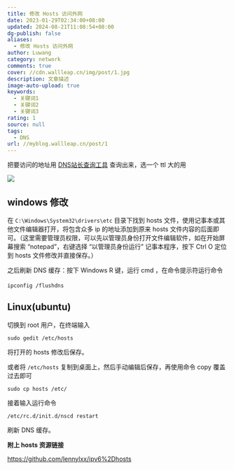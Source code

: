 ```yaml
---
title: 修改 Hosts 访问外网
date: 2023-01-29T02:34:00+08:00
updated: 2024-08-21T11:08:54+08:00
dg-publish: false
aliases:
  - 修改 Hosts 访问外网
author: Luwang
category: network
comments: true
cover: //cdn.wallleap.cn/img/post/1.jpg
description: 文章描述
image-auto-upload: true
keywords:
  - 关键词1
  - 关键词2
  - 关键词3
rating: 1
source: null
tags:
  - DNS
url: //myblog.wallleap.cn/post/1
---
```


把要访问的地址用 [DNS站长查询工具](http://tool.chinaz.com/dns) 查询出来，选一个 ttl 大的用

![](https://cdn.wallleap.cn/img/pic/illustration/202301291437722.png)

## windows 修改

在 `C:\Windows\System32\drivers\etc` 目录下找到 hosts 文件，使用记事本或其他文件编辑器打开，将包含众多 ip 的地址添加到原来 hosts 文件内容的后面即可。（这里需要管理员权限，可以先以管理员身份打开文件编辑软件，如在开始屏幕搜索 “notepad”，右键选择 “以管理员身份运行” 记事本程序，按下 Ctrl O 定位到 hosts 文件修改并直接保存。）

之后刷新 DNS 缓存：按下 Windows R 键，运行 cmd ，在命令提示符运行命令

```text
ipconfig /flushdns
```

## Linux(ubuntu)

切换到 root 用户，在终端输入

```text
sudo gedit /etc/hosts
```

将打开的 hosts 修改后保存。

或者将 `/etc/hosts` 复制到桌面上，然后手动编辑后保存，再使用命令 copy 覆盖过去即可

```text
sudo cp hosts /etc/
```

接着输入运行命令

```text
/etc/rc.d/init.d/nscd restart
```

刷新 DNS 缓存。

**附上 hosts 资源链接**

<https://github.com/lennylxx/ipv6%2Dhosts>
